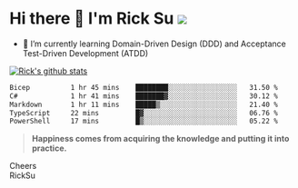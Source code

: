 # Hi there 👋 I'm Rick Su ![](https://komarev.com/ghpvc/?username=ricksu978)
<!--
**ricksu978/ricksu978** is a ✨ _special_ ✨ repository because its `README.md` (this file) appears on your GitHub profile.

Here are some ideas to get you started:

- 🔭 I’m currently working on ...
-->
- 🌱 I’m currently learning Domain-Driven Design (DDD) and Acceptance Test-Driven Development (ATDD)
<!--
- 👯 I’m looking to collaborate on ...
- 🤔 I’m looking for help with ...
- 💬 Ask me about ...
- 📫 How to reach me: ...
- 😄 Pronouns: ...
- ⚡ Fun fact: ...
-->
[![Rick's github stats](https://github-readme-stats.vercel.app/api?username=ricksu978&theme=dark)](https://github.com/ricksu978/ricksu978)

<!--START_SECTION:waka-->

```txt
Bicep          1 hr 45 mins    ████████░░░░░░░░░░░░░░░░░   31.50 %
C#             1 hr 41 mins    ███████▓░░░░░░░░░░░░░░░░░   30.12 %
Markdown       1 hr 11 mins    █████▒░░░░░░░░░░░░░░░░░░░   21.40 %
TypeScript     22 mins         █▓░░░░░░░░░░░░░░░░░░░░░░░   06.76 %
PowerShell     17 mins         █▒░░░░░░░░░░░░░░░░░░░░░░░   05.22 %
```

<!--END_SECTION:waka-->

> **Happiness comes from acquiring the knowledge and putting it into practice.**

Cheers  
RickSu 
